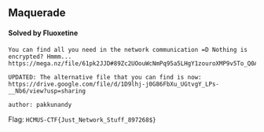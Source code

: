 ## Maquerade

#### Solved by Fluoxetine

```
You can find all you need in the network communication =D Nothing is encrypted? Hmmm... https://mega.nz/file/61pk2JJD#89Zc2UOouWcNmPq95a5LHgY1zouroXMP9v5To_Q0Ahg

UPDATED: The alternative file that you can find is now: https://drive.google.com/file/d/1D9lhj-j0G86FbXu_UGtvgY_LPs-__Nb6/view?usp=sharing

author: pakkunandy
```

Flag: `HCMUS-CTF{Just_Network_Stuff_897268$}`
